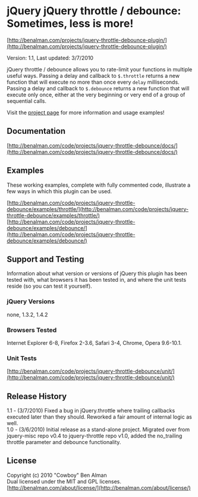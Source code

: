 # jQuery jQuery throttle / debounce: Sometimes, less is more! #
[http://benalman.com/projects/jquery-throttle-debounce-plugin/](http://benalman.com/projects/jquery-throttle-debounce-plugin/)

Version: 1.1, Last updated: 3/7/2010

jQuery throttle / debounce allows you to rate-limit your functions in multiple useful ways. Passing a delay and callback to `$.throttle` returns a new function that will execute no more than once every `delay` milliseconds. Passing a delay and callback to `$.debounce` returns a new function that will execute only once, either at the very beginning or very end of a group of sequential calls.

Visit the [project page](http://benalman.com/projects/jquery-throttle-debounce-plugin/) for more information and usage examples!


## Documentation ##
[http://benalman.com/code/projects/jquery-throttle-debounce/docs/](http://benalman.com/code/projects/jquery-throttle-debounce/docs/)


## Examples ##
These working examples, complete with fully commented code, illustrate a few
ways in which this plugin can be used.

[http://benalman.com/code/projects/jquery-throttle-debounce/examples/throttle/](http://benalman.com/code/projects/jquery-throttle-debounce/examples/throttle/)  
[http://benalman.com/code/projects/jquery-throttle-debounce/examples/debounce/](http://benalman.com/code/projects/jquery-throttle-debounce/examples/debounce/)  

## Support and Testing ##
Information about what version or versions of jQuery this plugin has been
tested with, what browsers it has been tested in, and where the unit tests
reside (so you can test it yourself).

### jQuery Versions ###
none, 1.3.2, 1.4.2

### Browsers Tested ###
Internet Explorer 6-8, Firefox 2-3.6, Safari 3-4, Chrome, Opera 9.6-10.1.

### Unit Tests ###
[http://benalman.com/code/projects/jquery-throttle-debounce/unit/](http://benalman.com/code/projects/jquery-throttle-debounce/unit/)


## Release History ##

1.1 - (3/7/2010) Fixed a bug in jQuery.throttle where trailing callbacks executed later than they should. Reworked a fair amount of internal logic as well.  
1.0 - (3/6/2010) Initial release as a stand-alone project. Migrated over from jquery-misc repo v0.4 to jquery-throttle repo v1.0, added the no_trailing throttle parameter and debounce functionality.  


## License ##
Copyright (c) 2010 "Cowboy" Ben Alman  
Dual licensed under the MIT and GPL licenses.  
[http://benalman.com/about/license/](http://benalman.com/about/license/)
